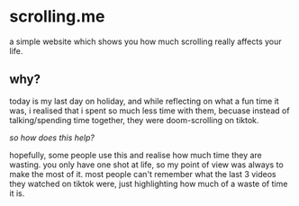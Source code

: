 # scrolling.me

a simple website which shows you how much scrolling really affects your life.

## why?

today is my last day on holiday, and while reflecting on what a fun time it was, i realised that i spent so much less time with them, becuase instead of talking/spending time together, they were doom-scrolling on tiktok.

_so how does this help?_

hopefully, some people use this and realise how much time they are wasting. you only have one shot at life, so my point of view was always to make the most of it. most people can't remember what the last 3 videos they watched on tiktok were, just highlighting how much of a waste of time it is.
